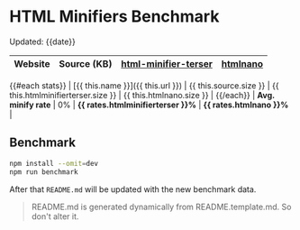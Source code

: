 # HTML Minifiers Benchmark

Updated: {{date}}

[html-minifier-terser]: https://www.npmjs.com/package/html-minifier-terser/v/{{versions.htmlminifierterser}}
[htmlnano]: https://www.npmjs.com/package/htmlnano/v/{{versions.htmlnano}}

| Website | Source (KB) | [html-minifier-terser] | [htmlnano] |
| ------- | ----------: | ---------------------: | ---------: |
{{#each stats}}
| [{{ this.name }}]({{ this.url }}) | {{ this.source.size }} | {{ this.htmlminifierterser.size }} | {{ this.htmlnano.size }} |
{{/each}}
| **Avg. minify rate** | 0% | **{{ rates.htmlminifierterser }}%** | **{{ rates.htmlnano }}%** |

## Benchmark

```bash
npm install --omit=dev
npm run benchmark
```

After that `README.md` will be updated with the new benchmark data.

> README.md is generated dynamically from README.template.md. So don't alter it.
